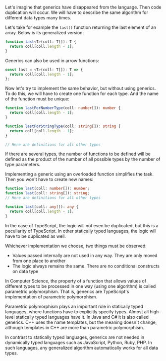 
Let's imagine that generics have disappeared from the language. Then code duplication will occur. We will have to describe the same algorithm for different data types many times.

Let's take for example the `last()` function returning the last element of an array. Below is its generalized version:

```typescript
function last<T>(coll: T[]): T {
  return coll[coll.length - 1];
}
```

Generics can also be used in arrow functions:

```typescript
const last = <T>(coll: T[]): T => {
  return coll[coll.length - 1];
};
```

Now let's try to implement the same behavior, but without using generics. To do this, we will have to create one function for each type. And the name of the function must be unique:

```typescript
function lastForNumberType(coll: number[]): number {
  return coll[coll.length - 1];
}

function lastForStringType(coll: string[]): string {
  return coll[coll.length - 1];
}

// Here are definitions for all other types
```

If there are several types, the number of functions to be defined will be defined as the product of the number of all possible types by the number of type parameters.

Implementing a generic using an overloaded function simplifies the task. Then you won't have to create new names:

```typescript
function last(coll: number[]): number;
function last(coll: string[]): string;
// Here are definitions for all other types

function last(coll: any[]): any {
  return coll[coll.length - 1];
}
```

In the case of TypeScript, the logic will not even be duplicated, but this is a peculiarity of TypeScript. In other statically typed languages, the logic will have to be duplicated as well.

Whichever implementation we choose, two things must be observed:

* Values passed internally are not used in any way. They are only moved from one place to another
* The logic always remains the same. There are no conditional constructs on data type

In Computer Science, the property of a function that allows values of different types to be processed in one way (using one algorithm) is called parametric polymorphism. That is, generics are TypeScript's implementation of parametric polymorphism.

Parametric polymorphism plays an important role in statically typed languages, where functions have to explicitly specify types. Almost all high-level statically typed languages have it. In Java and C# it is also called generics. C++ uses the name templates, but the meaning doesn't change, although templates in C++ are more than parametric polymorphism.

In contrast to statically typed languages, generics are not needed in dynamically typed languages such as JavaScript, Python, Ruby, PHP. In such languages, any generalized algorithm automatically works for all data types.
